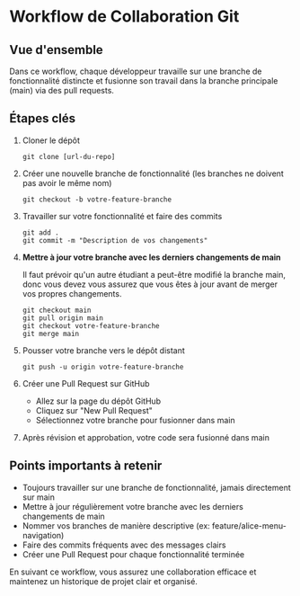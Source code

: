 # Workflow de Collaboration Git

## Vue d'ensemble
Dans ce workflow, chaque développeur travaille sur une branche de fonctionnalité distincte et fusionne son travail dans la branche principale (main) via des pull requests.

## Étapes clés

1. Cloner le dépôt
   ```
   git clone [url-du-repo]
   ```

2. Créer une nouvelle branche de fonctionnalité (les branches ne doivent pas avoir le même nom)
   ```
   git checkout -b votre-feature-branche
   ```

3. Travailler sur votre fonctionnalité et faire des commits
   ```
   git add .
   git commit -m "Description de vos changements"
   ```

4. **Mettre à jour votre branche avec les derniers changements de main**

   Il faut prévoir qu'un autre étudiant a peut-être modifié la branche main, donc vous devez vous assurez que vous êtes à jour avant de merger vos propres changements.


   ```
   git checkout main
   git pull origin main
   git checkout votre-feature-branche
   git merge main
   ```

5. Pousser votre branche vers le dépôt distant
   ```
   git push -u origin votre-feature-branche
   ```

6. Créer une Pull Request sur GitHub
   - Allez sur la page du dépôt GitHub
   - Cliquez sur "New Pull Request"
   - Sélectionnez votre branche pour fusionner dans main

7. Après révision et approbation, votre code sera fusionné dans main

## Points importants à retenir
- Toujours travailler sur une branche de fonctionnalité, jamais directement sur main
- Mettre à jour régulièrement votre branche avec les derniers changements de main
- Nommer vos branches de manière descriptive (ex: feature/alice-menu-navigation)
- Faire des commits fréquents avec des messages clairs
- Créer une Pull Request pour chaque fonctionnalité terminée

En suivant ce workflow, vous assurez une collaboration efficace et maintenez un historique de projet clair et organisé.